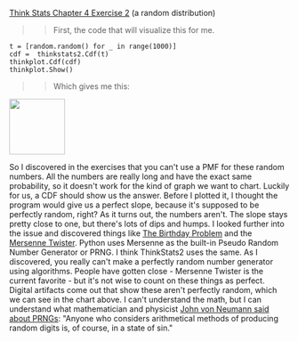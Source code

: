 [Think Stats Chapter 4 Exercise 2](http://greenteapress.com/thinkstats2/html/thinkstats2005.html#toc41) (a random distribution)

>> First, the code that will visualize this for me. 
```
t = [random.random() for _ in range(1000)]
cdf =  thinkstats2.Cdf(t)
thinkplot.Cdf(cdf)
thinkplot.Show()
```

>>Which gives me this:

<a href="http://imgur.com/1xYarpg"><img src="http://i.imgur.com/1xYarpg.png" style="width: 100px;" target="_blank"></a>

So I discovered in the exercises that you can't use a PMF for these random numbers. All the numbers are really long and have the exact same probability, so it doesn't work for the kind of graph we want to chart. 
Luckily for us, a CDF should show us the answer. Before I plotted it, I thought the program would give us a perfect slope, because it's supposed to be perfectly random, right? 
As it turns out, the numbers aren't. The slope stays pretty close to one, but there's lots of dips and humps. I looked further into the issue and discovered things like [The Birthday Problem](https://en.wikipedia.org/wiki/Birthday_problem) and the [Mersenne Twister](https://en.wikipedia.org/wiki/Mersenne_Twister). Python uses Mersenne as the built-in Pseudo Random Number Generator or PRNG. I think ThinkStats2 uses the same.
As I discovered, you really can't make a perfectly random number generator using algorithms. People have gotten close - Mersenne Twister is the current favorite - but it's not wise to count on these things as perfect. Digital artifacts come out that show these aren't perfectly random, which we can see in the chart above. I can't understand the math, but I can understand what mathematician and physicist [John von Neumann said about PRNGs](https://en.wikipedia.org/wiki/John_von_Neumann): "Anyone who considers arithmetical methods of producing random digits is, of course, in a state of sin."

